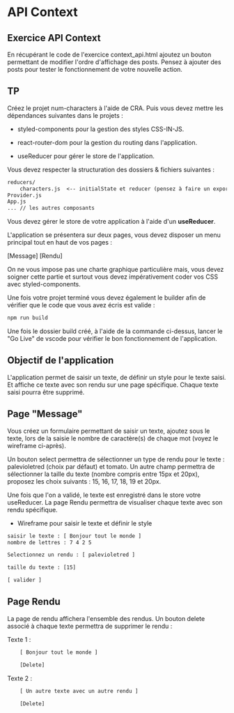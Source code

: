 #  API Context

## Exercice API Context

En récupérant le code de l'exercice context_api.html ajoutez un bouton permettant de modifier l'ordre d'affichage des posts. Pensez à ajouter des posts pour tester le fonctionnement de votre nouvelle action.

## TP

Créez le projet num-characters à l'aide de CRA. Puis vous devez mettre les dépendances suivantes dans le projets :

- styled-components pour la gestion des styles CSS-IN-JS.

- react-router-dom pour la gestion du routing dans l'application.

- useReducer pour gérer le store de l'application.

Vous devez respecter la structuration des dossiers & fichiers suivantes :

```txt
reducers/
    characters.js  <-- initialState et reducer (pensez à faire un export des objets suivants CharacterContext, initialState et reducer  }
Provider.js
App.js
... // les autres composants
```

Vous devez gérer le store de votre application à l'aide d'un **useReducer**.

L'application se présentera sur deux pages, vous devez disposer un menu principal tout en haut de vos pages :

[Message] [Rendu]

On ne vous impose pas une charte graphique particulière mais, vous devez soigner cette partie et surtout vous devez impérativement coder vos CSS avec styled-components.

Une fois votre projet terminé vous devez également le builder afin de vérifier que le code que vous avez écris est valide :

```bash
npm run build
```

Une fois le dossier build créé, à l'aide de la commande ci-dessus, lancer le "Go Live" de vscode pour vérifier le bon fonctionnement de l'application.

## Objectif de l'application

L'application permet de saisir un texte, de définir un style pour le texte saisi. Et affiche ce texte avec son rendu sur une page spécifique. Chaque texte saisi pourra être supprimé.

## Page "Message"

Vous créez un formulaire permettant de saisir un texte, ajoutez sous le texte, lors de la saisie le nombre de caractère(s) de chaque mot (voyez le wireframe ci-après).

Un bouton select permettra de sélectionner un type de rendu pour le texte : palevioletred (choix par défaut) et tomato. Un autre champ permettra de sélectionner la taille du texte (nombre compris entre 15px et 20px), proposez les choix suivants : 15, 16, 17, 18, 19 et 20px.

Une fois que l'on a validé, le texte est enregistré dans le store votre useReducer. La page Rendu permettra de visualiser chaque texte avec son rendu spécifique.

- Wireframe pour saisir le texte et définir le style

```txt
saisir le texte : [ Bonjour tout le monde ]
nombre de lettres : 7 4 2 5     

Selectionnez un rendu : [ palevioletred ]

taille du texte : [15]

[ valider ]
```

## Page Rendu 

La page de rendu affichera l'ensemble des rendus. Un bouton delete associé à chaque texte permettra de supprimer le rendu :

Texte 1 :

```txt
    [ Bonjour tout le monde ] 

    [Delete]
```
Texte 2 :

```txt
    [ Un autre texte avec un autre rendu ] 

    [Delete]
```
